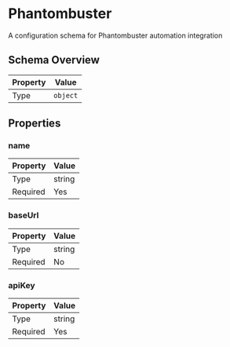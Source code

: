 # Phantombuster

A configuration schema for Phantombuster automation integration

## Schema Overview

| Property | Value |
|----------|-------|
| Type | `object` |

## Properties

### name

| Property | Value |
|----------|-------|
| Type | string |
| Required | Yes |

### baseUrl

| Property | Value |
|----------|-------|
| Type | string |
| Required | No |

### apiKey

| Property | Value |
|----------|-------|
| Type | string |
| Required | Yes |

